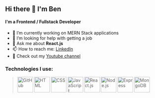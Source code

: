 ## Hi there 👋 I'm Ben

#### I'm a Frontend / Fullstack Developer

- 🌱 I’m currently working on MERN Stack applications
- 🤔 I’m looking for help with getting a job
- 💬 Ask me about <b>React.js</b>
- 📫 How to reach me: [LinkedIn](https://www.linkedin.com/in/ben-elferink-37ba251b9/)
- 🎦 Check out my [Youtube channel](https://www.youtube.com/channel/UCArIQIJ1qL5taSKhM--r8mg)

### Technologies I use:

> <img src='https://github.com/belferink1996/belferink1996/blob/main/icons/github.svg' alt='GitHub' width='50' /> <img src='https://github.com/belferink1996/belferink1996/blob/main/icons/html.svg' alt='HTML' width='50' /> <img src='https://github.com/belferink1996/belferink1996/blob/main/icons/css.svg' alt='CSS' width='50' /> <img src='https://github.com/belferink1996/belferink1996/blob/main/icons/javascript.svg' alt='JavaScript' width='50' /> <img src='https://github.com/belferink1996/belferink1996/blob/main/icons/react.svg' alt='React.js' width='50' /> <img src='https://github.com/belferink1996/belferink1996/blob/main/icons/nodejs.svg' alt='Node.js' width='50' /> <img src='https://github.com/belferink1996/belferink1996/blob/main/icons/express.svg' alt='Express' width='50' /> <img src='https://github.com/belferink1996/belferink1996/blob/main/icons/mongodb.svg' alt='MongoDB' width='50' />
